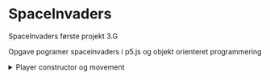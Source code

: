 # SpaceInvaders
SpaceInvaders første projekt 3.G

Opgave pogramer spaceinvaders i p5.js og objekt orienteret programmering

<details>
<Summary> Player constructor og movement </summary>

### Player constructor og movement
 
Jeg startede med og lave sn spiller, få den tegnet på min skærm og give den en måde og begvæge sig på. 
Det gjorde jeg så ledes: 

```js
class Player {
  constructor() { // I Constructoren har jeg tilføjet alle de variabler playern skal bruge
    this.width = 40;
    this.height = 20;
    this.x = width / 2 - this.width;
    this.y = height - 50;
    this.speed = 5;
  }

  show() {
    fill(220)
    rect(this.x, this.y, this.width, this.height)
  }

  move() {
    if (keyIsDown(LEFT_ARROW) ) {
      this.x -= this.speed;
    }
    if (keyIsDown(RIGHT_ARROW)) {
      this.x += this.speed;
    }
  }
}
```

Tilføjede senere noget kode til move() metoden der gjorde at man ikke kunne bevæge sig ud af canvas

Når den bevæger sig imod venstre spøger den om knappen "Left_arrow" er trykke og om breden af spilleren er støre end 0.
Hvis spilleren brede er størrer end, eller lig med 0 betyder det at man er ved kanten af canvas, og så kan man ikke 
bevæge sig videre. 

```js
    if (keyIsDown(LEFT_ARROW) && this.x >= 0 ) {
      this.x -= this.speed;
    }
```

Hvis man bevæger sig imod højre spøger den om knappen "Right_arrow" er trykker. Den spøger også om reden af spilleren
er mindre eller lig med breden af canvas minus breden af spillern. Hvis den er mindre eller lig med kan man ikke fortsætte
længer imod højre. 
Grunden til at den støger efter breden af canvas minus spiller breden, er fordi spillerens 0-punkt er helt til venstre. 
``` js
    if (keyIsDown(RIGHT_ARROW)) && this.width <= width - this.width {
      this.x += this.speed;
    }
```
</details>